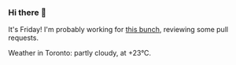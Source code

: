 ### Hi there :wave:

It's Friday! I'm probably working for [this bunch](https://github.com/kohofinancial), reviewing some pull requests.

Weather in Toronto: partly cloudy, at +23°C.
